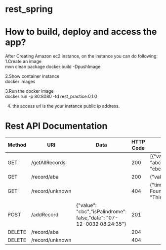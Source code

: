 # rest_spring

How to build, deploy and access the app? 
================
After Creating Amazon ec2 instance, on the instance you can do following:<br />
1.Create an image<br />
  mvn clean package docker:build -DpushImage

2.Show container instance<br />
  docker images<br />

3.Run the docker image<br />
  docker run -p 80:8080 -td rest_practice:0.1.0 <br />

4. the access url is the your instance public ip address.<br />

Rest API Documentation
=====
| Method | URI | Data | HTTP Code | Response (in JSON) |
| ------ | --- | ---- | --------- | ------------------ |
| GET | /getAllRecords |  | 200 | [{"value": "aba","isPalindrome": true,"date": "07-12-0032 07:10:04"},{"value": "abcdef%^$","isPalindrome": false,"date": "07-12-0032 07:10:20"},{"value": "cbc","isPalindrome": true,"date": "07-12-0032 07:10:11"}] |
| GET | /record/aba |  | 200 |{"value": "aba","isPalindrome": true,"date": "07-12-0032 08:07:35"} |
| GET | /record/unknown |  | 404 | {"timestamp": 1498595279984,"status": 404,"error": "Not  Found","exception":"test.rest_practice.exception.RecordNotFoundException","message": "This record is not found in the  system","path": "/record/unknown"} |
| POST |/addRecord | {"value": "cbc","isPalindrome": false,"date": "07-12-0032 08:24:35"}| 201 |  |
| DELETE | /record/aba |  | 204 |  |
| DELETE | /record/unknown |  | 404 |  |
